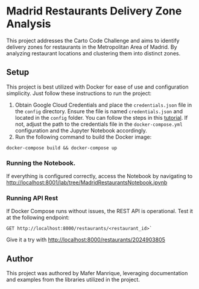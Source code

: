 # Madrid Restaurants Delivery Zone Analysis

This project addresses the Carto Code Challenge and aims to identify delivery zones for restaurants in the Metropolitan Area of Madrid. By analyzing restaurant locations and clustering them into distinct zones.

## Setup

This project is best utilized with Docker for ease of use and configuration simplicity. Just follow these instructions to run the project:

1. Obtain Google Cloud Credentials and place the `credentials.json` file in the `config` directory. Ensure the file is named `credentials.json` and located in the `config` folder. You can follow the steps in this [tutorial](https://developers.google.com/workspace/guides/create-credentials#service-account). If not, adjust the path to the credentials file in the `docker-compose.yml` configuration and the Jupyter Notebook accordingly.
2. Run the following command to build the Docker image:

```
docker-compose build && docker-compose up
```

### Running the Notebook.

If everything is configured correctly, access the Notebook by navigating to [http://localhost:8001/lab/tree/MadridRestaurantsNotebook.ipynb](http://localhost:8001/lab/tree/MadridRestaurantsNotebook.ipynb)

### Running API Rest

If Docker Compose runs without issues, the REST API is operational. Test it at the following endpoint:

```
GET http://localhost:8000/restaurants/<restaurant_id>`
```

Give it a try with [http://localhost:8000/restaurants/2024903805](http://localhost:8000/restaurants/2024903805)

## Author

This project was authored by Mafer Manrique, leveraging documentation and examples from the libraries utilized in the project.
